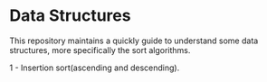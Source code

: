 # Data Structures 

This repository maintains a quickly guide to understand some data structures, more specifically the sort algorithms. 

1 - Insertion sort(ascending and descending).
